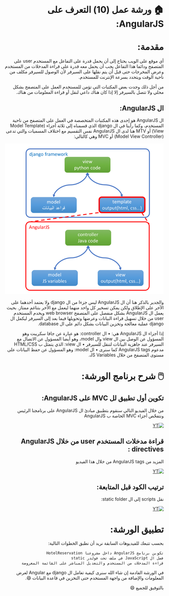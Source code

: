 
  <div dir='rtl' align='right'>
  
   # :house: ورشة عمل (10) التعرف على AngularJS:
  


# مقدمة:
 أي موقع على الويب يحتاج إلى أن يحمل قدرة على التفاعل مع المستخدم user على المتصفح ودائما هذا التفاعل يجب أن يحمل معه قدرة على قراءة المدخلات من المستخدم وعرض المخرجات حتى قبل أن يتم نقلها على السيرفر لأن الوصول للسيرفر مكلف من ناحية الوقت ويتحدد بسرعة الإنترنت للمستخدم.

من أجل ذلك وجدت بعض المكتبات التي تؤمن للمستخدم العمل على المتصفح بشكل محلي ولا تتصل بالسيرفر إلا إذا كان هناك داعي لنقل أو قراءة المعلومات من هناك.

## ال AngularJS:

ال AngularJS هو إحدى هذه المكتبات المتخصصة في العمل على المتصفح من ناحية المستخدم، وكما رأينا في ال django الذي قسمناه إلى ثلاثة أجزاء (Model Template View) أو MTV هنا لدى ال AngularJS نفس التقسيم مع اختلاف المسميات والتي تدعى (Model View Controller) أو MVC وهي كالتالي:

 ![alt text](pictures/32.png "")

 والجدير بالذكر هنا أن ال AngularJS ليس جزءا من ال  django ولا يعتمد أحدهما على الأخر على الإطلاق ولكن يمكن تسخير كل واحد منهما ليعمل مع الأخر بتناغم ممتاز. بحيث يعمل ال AngularJS بشكل منفصل على المتصفح web browser ويخدم المستخدم user من خلال تسهيل قراءة البيانات وعرضها وتحويلها فيما بعد إلى السيرفر ليكمل ال django عملية معالجة وتخزين البيانات بشكل دائم على ال database.

إذا أجزاء ال AngularJS هي:
•	ال controller: هو عبارة عن جافا سكريبت وهو المسؤول عن الوصل بين ال view وال model، وهو أيضا المسؤول عن الاتصال مع السيرفر عند جاهزية البيانات لتنقل للسيرفر
•	ال view: الذي يتمثل ب HTML/CSS مدعوم AngularJS tags كما سنرى
•	ال model: وهو المسؤول عن حفظ البيانات على مستوى المتصفح من خلال JS Variables.

 # :computer_mouse: شرح برنامج الورشة: 

## تكوين أول تطبيق لل MVC على AngularJS:
من خلال الفيديو التالي سنقوم بتطبيق مبادئ ال AngularJS على برنامجنا الرئيس ونتفحّص أجزاء MVC الخاصة ب AngularJS

[![YT](http://img.youtube.com/vi/9q6VP9KbsMQ/0.jpg)](http://www.youtube.com/watch?v=9q6VP9KbsMQ)

## قراءة مدخلات المستخدم user من خلال AngularJS directives  :
المزيد من AngularJS tags من خلال هذا الفيديو

[![YT](http://img.youtube.com/vi/IwkBRF_7jJg/0.jpg)](http://www.youtube.com/watch?v=IwkBRF_7jJg)

## ترتيب الكود قبل المتابعة:
نقل scripts إلى ال static folder:

[![YT](http://img.youtube.com/vi/JiUXXyOp4FY/0.jpg)](http://www.youtube.com/watch?v=JiUXXyOp4FY)


# تطبيق الورشة:

بحسب تتبعك للفيديوهات السابقة نريد أن نطبق الخطوات التالية:

    تكوين برنامج AngularJS داخل مشروعنا HotelReservation
    فصل ال JavaScript في ملف تحت فولدر static
    قراءة المدخلات من المستخدم والتعديل المباشر على القائمة المعروضة


في الورشة القادمة إن شاء الله سنرى كيفية تعامل ال django مع Angular لعرض المعلومات والإضافة من واجهة المستخدم حتى التخزين في قاعدة البيانات :smile:.



بالتوفيق للجميع  :smile:

</div>
  


